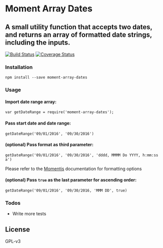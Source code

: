# Moment Array Dates

## A small utility function that accepts two dates, and returns an array of formatted date strings, including the inputs.

[![Build Status](https://travis-ci.org/johncrisostomo/moment-array-dates.svg?branch=master)](https://travis-ci.org/johncrisostomo/moment-array-dates)
[![Coverage Status](https://coveralls.io/repos/github/johncrisostomo/moment-array-dates/badge.svg?branch=master)](https://coveralls.io/github/johncrisostomo/moment-array-dates?branch=master)


### Installation

```
npm install --save moment-array-dates
```

### Usage

#### Import date range array:
```
var getDateRange = require('moment-array-dates');
```

#### Pass start date and date range:
```
getDateRange('09/01/2016', '09/30/2016')
```

#### (optional) Pass format as third parameter:
```
getDateRange('09/01/2016', '09/30/2016', 'dddd, MMMM Do YYYY, h:mm:ss a')
```
Please refer to the [Momentjs](http://momentjs.com/docs/#/displaying/format/) documentation for formatting options

#### (optional) Pass `true` as the last parameter for ascending order:
```
getDateRange('09/01/2016', '09/30/2016, 'MMM DD', true)
```
### Todos

 - Write more tests

License
----

GPL-v3
